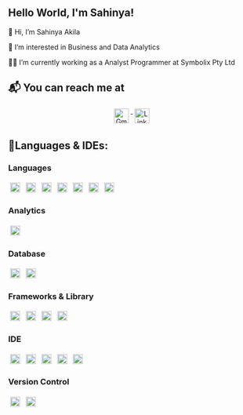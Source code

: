 ## Hello World, I'm Sahinya!
👋 Hi, I’m Sahinya Akila

:monocle_face: I’m interested in Business and Data Analytics

:woman_technologist: I’m currently working as a Analyst Programmer at Symbolix Pty Ltd 

## :mailbox_with_mail: You can reach me at
<p align = "center">
<a href="mailto:sahinya17@gmail.com">
  <img src="https://img.shields.io/badge/Gmail-D14836?style=for-the-badge&logo=gmail&logoColor=white" alt="Gmail" height="30" style="vertical-align:top; margin:4px">
</a>
<a href="https://www.linkedin.com/in/sahinyaakila/">
  <img src="https://img.shields.io/badge/LinkedIn-0077B5?style=for-the-badge&logo=linkedin&logoColor=white" alt="Linkedin" height="30" style="vertical-align:top; margin:4px">
</a></p>

## :toolbox:Languages & IDEs:

### Languages
<p>
  <img src="https://img.shields.io/badge/R-276DC3?style=for-the-badge&logo=r&logoColor=white" alt="R" height="20" style="vertical-align:top; margin:4px">
  <img src="https://img.shields.io/badge/Python-FFD43B?style=for-the-badge&logo=python&logoColor=blue" alt="Python" height="20" style="vertical-align:top; margin:4px">
  <img src="https://img.shields.io/badge/C%2B%2B-00599C?style=for-the-badge&logo=c%2B%2B&logoColor=white" alt="C++" height="20" style="vertical-align:top; margin:4px">
  <img src="https://img.shields.io/badge/PHP-777BB4?style=for-the-badge&logo=php&logoColor=white" alt="PHP" height="20" style="vertical-align:top; margin:4px">
  <img src="https://img.shields.io/badge/JavaScript-323330?style=for-the-badge&logo=javascript&logoColor=F7DF1E" alt="Javascript" height="20" style="vertical-align:top; margin:4px">
  <img src="https://img.shields.io/badge/PLSQL-F80000?style=for-the-badge&logo=oracle&logoColor=black" alt="PLSQL" height="20" style="vertical-align:top; margin:4px">  
  <img src="https://www.cybernewsgroup.co.uk/wp-content/uploads/2022/04/1359a7ca21260cd64dee06462673ce7a.jpeg" alt="Java" height="20" style="vertical-align:top; margin:4px">
</p>

### Analytics
<p>
  <img src="https://img.shields.io/badge/Tableau-E97627?style=for-the-badge&logo=Tableau&logoColor=white" alt="Tableau" height="20" style="vertical-align:top; margin:4px">
</p>

### Database
<p>
  <img src="https://img.shields.io/badge/MySQL-005C84?style=for-the-badge&logo=mysql&logoColor=white" alt="MySQL" height="20" style="vertical-align:top; margin:4px">
  <img src="https://img.shields.io/badge/Oracle-F80000?style=for-the-badge&logo=Oracle&logoColor=white" alt="Oracle" height="20" style="vertical-align:top; margin:4px">
</p>

### Frameworks & Library
<p>
<img src="https://img.shields.io/badge/Plotly-239120?style=for-the-badge&logo=plotly&logoColor=white" alt="Plotly" height="20" style="vertical-align:top; margin:4px">
<img src="https://img.shields.io/badge/Leaflet-199900?style=for-the-badge&logo=Leaflet&logoColor=white" alt="Leaflet" height="20" style="vertical-align:top; margin:4px">
<img src="https://img.shields.io/badge/d3.js-F9A03C?style=for-the-badge&logo=d3.js&logoColor=white" alt="D3" height="20" style="vertical-align:top; margin:4px">
<img src="https://i.pinimg.com/originals/ec/3f/0d/ec3f0d6a027a8930b1b40fc6f938efcf.jpg" alt="React" height="20" style="vertical-align:top; margin:4px">
</p>

### IDE
<p>
<img src="https://img.shields.io/badge/RStudio-75AADB?style=for-the-badge&logo=RStudio&logoColor=white" alt="RStudio" height="20" style="vertical-align:top; margin:4px">
<img src="https://img.shields.io/badge/PyCharm-000000.svg?&style=for-the-badge&logo=PyCharm&logoColor=white" alt="Pycharm" height="20" style="vertical-align:top; margin:4px">
<img src="https://img.shields.io/badge/VSCode-0078D4?style=for-the-badge&logo=visual%20studio%20code&logoColor=white" alt="VSCode" height="20" style="vertical-align:top; margin:4px">
<img src="https://img.shields.io/badge/IntelliJ_IDEA-000000.svg?style=for-the-badge&logo=intellij-idea&logoColor=white" alt="IntelliJ" height="20" style="vertical-align:top; margin:4px">
<img src="https://img.shields.io/badge/Visual_Studio-5C2D91?style=for-the-badge&logo=visual%20studio&logoColor=white" alt="Visual Studio" height="20" style="vertical-align:top; margin:4px">
</p>

### Version Control
<p>
<img src="https://git-scm.com/images/logos/2color-lightbg@2x.png" alt="Git" height="20" style="vertical-align:top; margin:4px">
<img src="https://img.shields.io/badge/GitHub-100000?style=for-the-badge&logo=github&logoColor=white" alt="GitHub" height="20" style="vertical-align:top; margin:4px">
</p>
